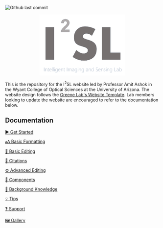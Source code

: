 ![Github last commit](https://img.shields.io/badge/last_commit-november-brightgreen)


<p align="center">
<a href = "https://i2sl.github.io/I2SL-Website/">
<img height="200" src="https://github.com/I2SL/I2SL-Website/blob/main/favicons/share-thumbnail.png?raw=true" alt="Intelligent Imaging and Design Lab">
</a>
</p>

This is the repository for the I<sup>2</sup>SL website led by Professor Amit Ashok in the Wyant College of Optical Sciences at the University of Arizona. The website design follows the [Greene Lab's Website Template](https://github.com/greenelab/lab-website-template). Lab members looking to update the website are encouraged to refer to the documentation below.

## Documentation

[▶️ Get Started](https://github.com/greenelab/lab-website-template/wiki/Get-Started)

[🗚 Basic Formatting](https://github.com/greenelab/lab-website-template/wiki/Basic-Formatting)

[📝 Basic Editing](https://github.com/greenelab/lab-website-template/wiki/Basic-Editing)

[🤖 Citations](https://github.com/greenelab/lab-website-template/wiki/Citations)

[⚙️ Advanced Editing](https://github.com/greenelab/lab-website-template/wiki/Advanced-Editing)

[🧱 Components](https://github.com/greenelab/lab-website-template/wiki/Components)

[🧠 Background Knowledge](https://github.com/greenelab/lab-website-template/wiki/Background-Knowledge)

[💡 Tips](https://github.com/greenelab/lab-website-template/wiki/Tips)

[❓ Support](https://github.com/greenelab/lab-website-template/wiki/Support)

[🖼️ Gallery](https://github.com/greenelab/lab-website-template/wiki/Gallery)

